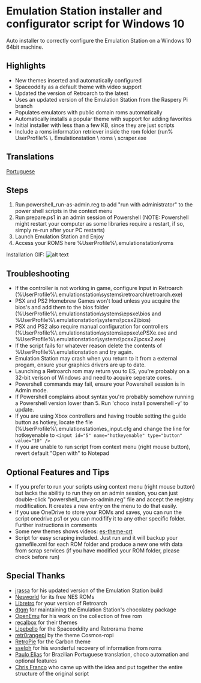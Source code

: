 Emulation Station installer and configurator script for Windows 10
======

Auto installer to correctly configure the Emulation Station on a Windows 10 64bit machine.

Highlights
-----

- New themes inserted and automatically configured
- Spaceoddity as a default theme with video support
- Updated the version of Retroarch to the latest
- Uses an updated version of the Emulation Station from the Raspery Pi branch
- Populates emulators with public domain roms automatically
- Automatically installs a popular theme with support for adding favorites
- Initial installer with less than a few KB, since they are just scripts
- Include a roms information retriever inside the rom folder (run% UserProfile% \\. Emulationstation \ roms \ scraper.exe

Translations
------
[Portuguese](README.md)

Steps
------
1. Run powershell_run-as-admin.reg to add "run with administrator" to the power shell scripts in the context menu
2. Run prepare.ps1 in an admin session of Powershell
  (NOTE: Powershell might restart your computer as some libraries require a restart, if so, simply re-run after your PC restarts)
3. Launch Emulation Station and Enjoy
4. Access your ROMS here %UserProfile%\\.emulationstation\roms

Installation GIF:
![alt text](https://github.com/Francommit/github_gif_dump/blob/master/installation-instructions.gif?raw=true)



Troubleshooting
------
- If the controller is not working in game, configure Input in Retroarch (%UserProfile%\\.emulationstation\systems\retroarch\retroarch.exe)
- PSX and PS2 Homebrew Games won't load unless you acquire the bios's and add them to the bios folder (%UserProfile%\\.emulationstation\systems\epsxe\bios and %UserProfile%\\.emulationstation\systems\pcsx2\bios)
- PSX and PS2 also require manual configuration for controllers (%UserProfile%\\.emulationstation\systems\epsxe\ePSXe.exe and %UserProfile%\\.emulationstation\systems\pcsx2\pcsx2.exe)
- If the script fails for whatever reason delete the contents of %UserProfile%\\.emulationstation and try again.
- Emulation Station may crash when you return to it from a external progam, ensure your graphics drivers are up to date.
- Launching a Retroarch rom may return you to ES, you're probably on a 32-bit verison of Windows and need to acquire seperate cores.
- Powershell commands may fail, ensure your Powershell session is in Admin mode.
- If Powershell complains about syntax you're probably somehow running a Powershell version lower than 5. Run 'choco install powershell -y' to update.
- If you are using Xbox controllers and having trouble setting the guide button as hotkey, locate the file (%UserProfile%\\.emulationstation\es_input.cfg and change the line for hotkeyenable to ```<input id="5" name="hotkeyenable" type="button" value="10" />```
- If you are unable to run script from context menu (right mouse button), revert default "Open with" to Notepad

Optional Features and Tips
------
- If you prefer to run your scripts using context menu (right mouse button) but lacks the abilitiy to run they on an admin session, you can just double-click "powershell_run-as-admin.reg" file and accept the registry modification. It creates a new entry on the menu to do that easily.
- If you use OneDrive to store your ROMs and saves, you can run the script onedrive.ps1 or you can modifify it to any other specific folder. Further instructions in comments
- Some new themes shows videos: [es-theme-crt](https://github.com/PRElias/es-theme-crt)
- Script for easy scraping included. Just run and it will backup your gamefile.xml for each ROM folder and produce a new one with data from scrap services (if you have modified your ROM folder, please check before run)

Special Thanks
------
- [jrassa](https://github.com/jrassa/EmulationStation) for his updated version of the Emulation Station build
- [Nesworld](http://www.nesworld.com/) for its free NES ROMs
- [Libretro](https://www.libretro.com/) for your version of Retroarch
- [dtgm](https://chocolatey.org/packages/emulationstation) for maintaining the Emulation Station's chocolatey package
- [OpenEmu](https://github.com/OpenEmu/OpenEmu-Update) for his work on the collection of free rom
- [recalbox](https://github.com/recalbox/recalbox-themes) for their themes
- [Lipebello](https://github.com/lipebello) for the Spaceoddity and Retrorama theme
- [retr0rangepi](https://github.com/retr0rangepi) by the theme Cosmos-ropi
- [RetroPie](https://github.com/RetroPie) for the Carbon theme
- [sselph](https://github.com/sselph/scraper) for his wonderful recovery of information from roms
- [Paulo Elias](http://paulorobertoelias.com.br) for Brazilian Portuguese translation, choco automation and optional features
- [Chris Franco](https://github.com/Francommit) who came up with the idea and put together the entire structure of the original script
